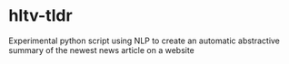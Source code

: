 # hltv-tldr
Experimental python script using NLP to create an automatic abstractive summary of the newest news article on a website
